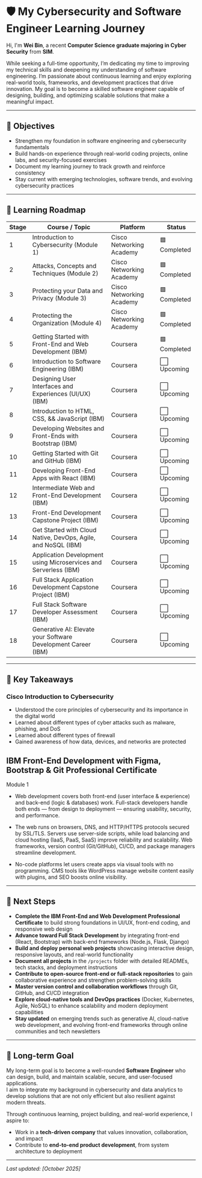# 🛡️ My Cybersecurity and Software Engineer Learning Journey

Hi, I'm **Wei Bin**, a recent **Computer Science graduate majoring in Cyber Security** from **SIM**.  

While seeking a full-time opportunity, I’m dedicating my time to improving my technical skills and deepening my understanding of software engineering. I’m passionate about continuous learning and enjoy exploring real-world tools, frameworks, and development practices that drive innovation. My goal is to become a skilled software engineer capable of designing, building, and optimizing scalable solutions that make a meaningful impact.

---

## 🎯 Objectives
- Strengthen my foundation in software engineering and cybersecurity fundamentals
- Build hands-on experience through real-world coding projects, online labs, and security-focused exercises
- Document my learning journey to track growth and reinforce consistency
- Stay current with emerging technologies, software trends, and evolving cybersecurity practices 
---

## 🧩 Learning Roadmap

| Stage | Course / Topic | Platform | Status |
|--------|----------------|-----------|---------|
| 1 | Introduction to Cybersecurity (Module 1) | Cisco Networking Academy | 🟩Completed |
| 2 | Attacks, Concepts and Techniques (Module 2) | Cisco Networking Academy | 🟩Completed | 
| 3 | Protecting your Data and Privacy (Module 3) | Cisco Networking Academy | 🟩Completed |
| 4 | Protecting the Organization (Module 4) | Cisco Networking Academy | 🟩Completed |
| 5 | Getting Started with Front-End and Web Development (IBM) | Coursera | 🟩Completed |
| 6 | Introduction to Software Engineering (IBM) | Coursera | ⬜ Upcoming |
| 7 | Designing User Interfaces and Experiences (UI/UX) (IBM) | Coursera | ⬜ Upcoming |
| 8 | Introduction to HTML, CSS, && JavaScript (IBM) | Coursera | ⬜ Upcoming |
| 9 | Developing Websites and Front-Ends with Bootstrap (IBM) | Coursera | ⬜ Upcoming |
| 10 | Getting Started with Git and GitHub (IBM) | Coursera | ⬜ Upcoming |
| 11 | Developing Front-End Apps with React (IBM) | Coursera | ⬜ Upcoming |
| 12 | Intermediate Web and Front-End Development (IBM) | Coursera | ⬜ Upcoming |
| 13 | Front-End Development Capstone Project (IBM) | Coursera | ⬜ Upcoming |
| 14 | Get Started with Cloud Native, DevOps, Agile, and NoSQL (IBM) | Coursera | ⬜ Upcoming |
| 15 | Application Development using Microservices and Serverless (IBM) | Coursera | ⬜ Upcoming |
| 16 | Full Stack Application Development Capstone Project (IBM) | Coursera | ⬜ Upcoming |
| 17 | Full Stack Software Developer Assessment (IBM) | Coursera | ⬜ Upcoming |
| 18 | Generative AI: Elevate your Software Development Career (IBM) | Coursera | ⬜ Upcoming |



---

## 🧠 Key Takeaways

### Cisco Introduction to Cybersecurity
- Understood the core principles of cybersecurity and its importance in the digital world  
- Learned about different types of cyber attacks such as malware, phishing, and DoS
- Learned about different types of firewall  
- Gained awareness of how data, devices, and networks are protected

## IBM Front-End Development with Figma, Bootstrap & Git Professional Certificate
Module 1
- Web development covers both front-end (user interface & experience) and back-end (logic & databases) work.
Full-stack developers handle both ends — from design to deployment — ensuring usability, security, and performance.

- The web runs on browsers, DNS, and HTTP/HTTPS protocols secured by SSL/TLS.
Servers use server-side scripts, while load balancing and cloud hosting (IaaS, PaaS, SaaS) improve reliability and scalability.
Web frameworks, version control (Git/GitHub), CI/CD, and package managers streamline development.

- No-code platforms let users create apps via visual tools with no programming.
CMS tools like WordPress manage website content easily with plugins, and SEO boosts online visibility.

---

## 🧾 Next Steps  
- **Complete the IBM Front-End and Web Development Professional Certificate** to build strong foundations in UI/UX, front-end coding, and responsive web design  
- **Advance toward Full Stack Development** by integrating front-end (React, Bootstrap) with back-end frameworks (Node.js, Flask, Django)  
- **Build and deploy personal web projects** showcasing interactive design, responsive layouts, and real-world functionality  
- **Document all projects** in the `/projects` folder with detailed READMEs, tech stacks, and deployment instructions  
- **Contribute to open-source front-end or full-stack repositories** to gain collaborative experience and strengthen problem-solving skills  
- **Master version control and collaboration workflows** through Git, GitHub, and CI/CD integration  
- **Explore cloud-native tools and DevOps practices** (Docker, Kubernetes, Agile, NoSQL) to enhance scalability and modern deployment capabilities  
- **Stay updated** on emerging trends such as generative AI, cloud-native web development, and evolving front-end frameworks through online communities and tech newsletters  

---
## 🚀 Long-term Goal  

My long-term goal is to become a well-rounded **Software Engineer** who can design, build, and maintain scalable, secure, and user-focused applications.  
I aim to integrate my background in cybersecurity and data analytics to develop solutions that are not only efficient but also resilient against modern threats.  

Through continuous learning, project building, and real-world experience, I aspire to:  
- Work in a **tech-driven company** that values innovation, collaboration, and impact  
- Contribute to **end-to-end product development**, from system architecture to deployment
---

*Last updated: [October 2025]*

